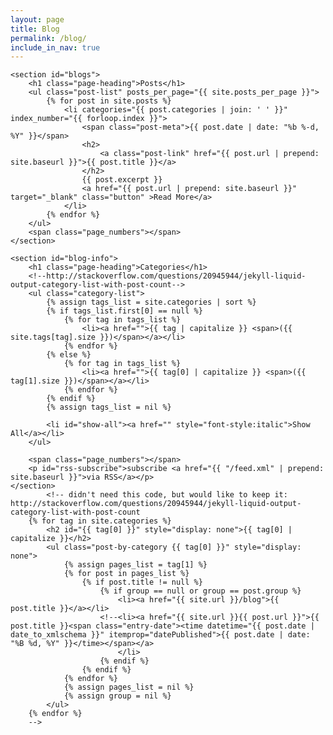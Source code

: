 ```yaml
---
layout: page
title: Blog
permalink: /blog/
include_in_nav: true
---
```

<div class="home">

    <section id="blogs">
        <h1 class="page-heading">Posts</h1>   
        <ul class="post-list" posts_per_page="{{ site.posts_per_page }}">
            {% for post in site.posts %}
                <li categories="{{ post.categories | join: ' ' }}" index_number="{{ forloop.index }}">
                    <span class="post-meta">{{ post.date | date: "%b %-d, %Y" }}</span>
                    <h2>
                        <a class="post-link" href="{{ post.url | prepend: site.baseurl }}">{{ post.title }}</a>
                    </h2>
                    {{ post.excerpt }}
                    <a href="{{ post.url | prepend: site.baseurl }}" target="_blank" class="button" >Read More</a>
                </li>
            {% endfor %}
        </ul>
        <span class="page_numbers"></span>
    </section>

    <section id="blog-info">
        <h1 class="page-heading">Categories</h1>
        <!--http://stackoverflow.com/questions/20945944/jekyll-liquid-output-category-list-with-post-count-->
        <ul class="category-list">
            {% assign tags_list = site.categories | sort %}  
            {% if tags_list.first[0] == null %}
                {% for tag in tags_list %}
                    <li><a href="">{{ tag | capitalize }} <span>({{ site.tags[tag].size }})</span></a></li>
                {% endfor %}
            {% else %}
                {% for tag in tags_list %}
                    <li><a href="">{{ tag[0] | capitalize }} <span>({{ tag[1].size }})</span></a></li>
                {% endfor %}
            {% endif %}
            {% assign tags_list = nil %}

            <li id="show-all"><a href="" style="font-style:italic">Show All</a></li>
        </ul>

        <span class="page_numbers"></span>
        <p id="rss-subscribe">subscribe <a href="{{ "/feed.xml" | prepend: site.baseurl }}">via RSS</a></p>
    </section>
            <!-- didn't need this code, but would like to keep it: http://stackoverflow.com/questions/20945944/jekyll-liquid-output-category-list-with-post-count
        {% for tag in site.categories %}
            <h2 id="{{ tag[0] }}" style="display: none">{{ tag[0] | capitalize }}</h2>
            <ul class="post-by-category {{ tag[0] }}" style="display: none">
                {% assign pages_list = tag[1] %}  
                {% for post in pages_list %}
                    {% if post.title != null %}
                        {% if group == null or group == post.group %}
                            <li><a href="{{ site.url }}/blog">{{ post.title }}</a></li>
                        <!--<li><a href="{{ site.url }}{{ post.url }}">{{ post.title }}<span class="entry-date"><time datetime="{{ post.date | date_to_xmlschema }}" itemprop="datePublished">{{ post.date | date: "%B %d, %Y" }}</time></span></a>
                            </li>
                        {% endif %}
                    {% endif %}
                {% endfor %}
                {% assign pages_list = nil %}
                {% assign group = nil %}
            </ul>
        {% endfor %}
        -->
</div>
